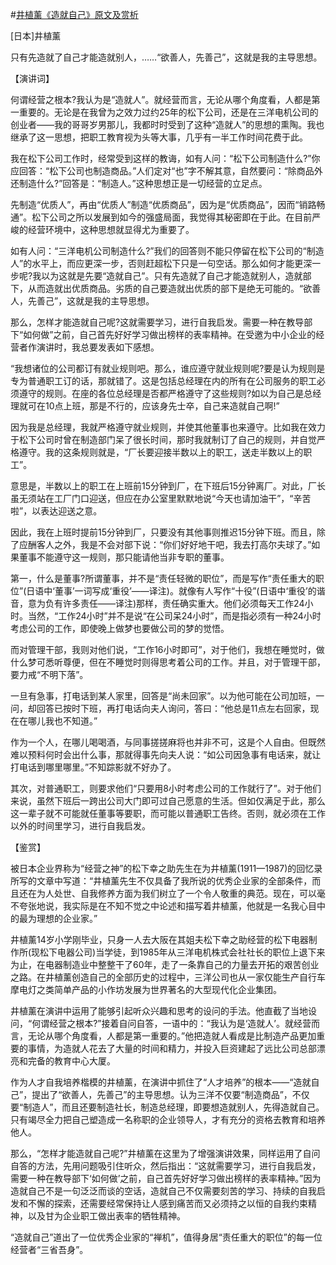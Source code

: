 #[井植薰《造就自己》原文及赏析](https://www.vrrw.net/wx/14514.html)

[日本]井植薰

只有先造就了自己才能造就别人，……“欲善人，先善己”，这就是我的主导思想。

【演讲词】

何谓经营之根本?我认为是“造就人”。就经营而言，无论从哪个角度看，人都是第一重要的。无论是在我曾为之效力过约25年的松下公司，还是在三洋电机公司的创业者——我的哥哥岁男那儿，我都时时受到了这种“造就人”的思想的熏陶。我也继承了这一思想，把职工教育视为头等大事，几乎有一半工作时间花费于此。

我在松下公司工作时，经常受到这样的教诲，如有人问：“松下公司制造什么?”你应回答：“松下公司也制造商品。”人们定对“也”字不解其意，自然要问：“除商品外还制造什么?”回答是：“制造人。”这种思想正是一切经营的立足点。

先制造“优质人”，再由“优质人”制造“优质商品”，因为是“优质商品”，因而“销路畅通”。松下公司之所以发展到如今的强盛局面，我觉得其秘密即在于此。在目前严峻的经营环境中，这种思想就显得尤为重要了。

如有人问：“三洋电机公司制造什么?”我们的回答则不能只停留在松下公司的“制造人”的水平上，而应更深一步，否则赶超松下只是一句空话。那么如何才能更深一步呢?我以为这就是先要“造就自己”。只有先造就了自己才能造就别人，造就部下，从而造就出优质商品。劣质的自己要造就出优质的部下是绝无可能的。“欲善人，先善己”，这就是我的主导思想。

那么，怎样才能造就自己呢?这就需要学习，进行自我启发。需要一种在教导部下“如何做”之前，自己首先好好学习做出榜样的表率精神。在受邀为中小企业的经营者作演讲时，我总要发表如下感想。

“我想诸位的公司都订有就业规则吧。那么，谁应遵守就业规则呢?要是认为规则是专为普通职工订的话，那就错了。这是包括总经理在内的所有在公司服务的职工必须遵守的规则。在座的各位总经理是否都严格遵守了这些规则?如以为自己是总经理就可在10点上班，那是不行的，应该身先士卒，自己来造就自己啊!”

因为我是总经理，我就严格遵守就业规则，并使其他董事也来遵守。比如我在效力于松下公司时曾在制造部门呆了很长时间，那时我就制订了自己的规则，并自觉严格遵守。我的这条规则就是，“厂长要迎接半数以上的职工，送走半数以上的职工”。

意思是，半数以上的职工在上班前15分钟到厂，在下班后15分钟离厂。对此，厂长虽无须站在工厂门口迎送，但应在办公室里默默地说“今天也请加油干”，“辛苦啦”，以表达迎送之意。

因此，我在上班时提前15分钟到厂，只要没有其他事则推迟15分钟下班。而且，除了应酬客人之外，我是不会对部下说：“你们好好地干吧，我去打高尔夫球了。”如果董事不能遵守这一规则，那只能请他当非专职的董事。

第一，什么是董事?所谓董事，并不是“责任轻微的职位”，而是写作“责任重大的职位”(日语中‘董事’一词写成‘重役’——译注)。就像有人写作“十役”(日语中‘重役’的谐音，意为负有许多责任——译注)那样，责任确实重大。他们必须每天工作24小时。当然，“工作24小时”并不是说“在公司呆24小时”，而是指必须有一种24小时考虑公司的工作，即使晚上做梦也要做公司的梦的觉悟。

而对管理干部，我则对他们说，“工作16小时即可”，对于他们，我想在睡觉时，做什么梦可悉听尊便，但在不睡觉时则得思考着公司的工作。并且，对于管理干部，要力戒“不明下落”。

一旦有急事，打电话到某人家里，回答是“尚未回家”。以为他可能在公司加班，一问，却回答已按时下班，再打电话向夫人询问，答曰：“他总是11点左右回家，现在在哪儿我也不知道。”

作为一个人，在哪儿喝喝酒，与同事搓搓麻将也并非不可，这是个人自由。但既然难以预料何时会出什么事，那就得事先向夫人说：“如公司因急事有电话来，就让打电话到哪里哪里。”不知踪影就不好办了。

其次，对普通职工，则要求他们“只要用8小时考虑公司的工作就行了”。对于他们来说，虽然下班后一跨出公司大门即可过自己愿意的生活。但如仅满足于此，那么这一辈子就不可能就任董事等要职，而可能以普通职工告终。否则，就必须在工作以外的时间里学习，进行自我启发。



【鉴赏】

被日本企业界称为“经营之神”的松下幸之助先生在为井植薰(1911—1987)的回忆录所写的文章中写道：“井植薰先生不仅具备了我所说的优秀企业家的全部条件，而且还在为人处世、自我修养方面为我们树立了一个令人敬重的典范。现在，可以毫不夸张地说，我实际是在不知不觉之中论述和描写着井植薰，他就是一名我心目中的最为理想的企业家。”

井植薰14岁小学刚毕业，只身一人去大阪在其姐夫松下幸之助经营的松下电器制作所(现松下电器公司)当学徒，到1985年从三洋电机株式会社社长的职位上退下来为止，在电器制造业中整整干了60年，走了一条靠自己的力量去开拓的艰苦创业之路。在井植薰创造自己的全部历史的过程中，三洋公司也从一家仅能生产自行车摩电灯之类简单产品的小作坊发展为世界著名的大型现代化企业集团。

井植薰在演讲中运用了能够引起听众兴趣和思考的设问的手法。他直截了当地设问，“何谓经营之根本?”接着自问自答，一语中的：“我认为是‘造就人’。就经营而言，无论从哪个角度看，人都是第一重要的。”他把造就人看成是比制造产品更加重要的事情，为造就人花去了大量的时间和精力，并投入巨资建起了远比公司总部漂亮和完备的教育中心大厦。

作为人才自我培养楷模的井植薰，在演讲中抓住了“人才培养”的根本——“造就自己”，提出了“欲善人，先善己”的主导思想。认为三洋不仅要“制造商品”，不仅要“制造人”，而且还要制造社长，制造总经理，即要想造就别人，先得造就自己。只有竭尽全力把自己塑造成一名称职的企业领导人，才有充分的资格去教育和培养他人。

那么，“怎样才能造就自己呢?”井植薰在这里为了增强演讲效果，同样运用了自问自答的方法，先用问题吸引住听众，然后指出：“这就需要学习，进行自我启发，需要一种在教导部下‘如何做’之前，自己首先好好学习做出榜样的表率精神。”因为造就自己不是一句泛泛而谈的空话，造就自己不仅需要刻苦的学习、持续的自我启发和不懈的探索，还需要经常保持让人感到痛苦而又必须持之以恒的自我约束精神，以及甘为企业职工做出表率的牺牲精神。

“造就自己”道出了一位优秀企业家的“禅机”，值得身居“责任重大的职位”的每一位经营者“三省吾身”。

